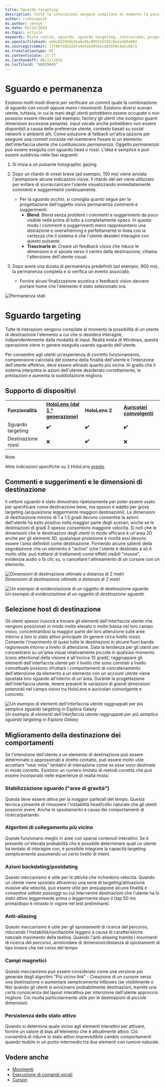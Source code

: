 ```yaml
---
title: Sguardo targeting
description: Tutte le interazioni vengono compilate al momento la possibilità di un utente di destinazione l'elemento a cui che si desidera interagire, indipendentemente dalla modalità di input.
author: cre8ivepark
ms.author: jennyk
ms.date: 02/24/2019
ms.topic: article
keywords: Mista realtà, sguardo, sguardo targeting, interazione, progettazione
ms.openlocfilehash: eddc832456b2ba0c6bc8955157d2c8e1a268e893
ms.sourcegitcommit: 17f86fed532d7a4e91bd95baca05930c4a5c68c5
ms.translationtype: MT
ms.contentlocale: it-IT
ms.lasthandoff: 06/11/2019
ms.locfileid: "66829845"
---
```

# <a name="gaze-and-dwell"></a>Sguardo e permanenza
Esistono molti modi diversi per verificare un _commit_ quale la combinazione di sguardo con _vocali_ oppure _mano i movimenti_.
Esistono diversi scenari utente, tuttavia, in cui le mani degli utenti potrebbero essere occupate o non possono essere rilevate (ad esempio, factory gli utenti che svolgono guanti dimensioni eccessive pesante). Input vocale anche potrebbero non essere disponibili a causa delle preferenze utente, contesto basati su social network o ambienti alti.
Come soluzione di fallback un'altra opzione per eseguire una _commit_ consiste nel mantenere fissare lo un elemento dell'interfaccia utente che costituiscono _permanenza_.
Oggetto _permanenza_ può essere eseguita con sguardo head o rossi. L'idea è semplice e può essere suddivisa nelle fasi seguenti: 
1. Si inizia a un pulsante holographic gazing

2. Dopo un ritardo di onset breve (ad esempio, 150 ms) viene avviata l'animazione alcune indicazioni visive. Il ritardo del set viene utilizzato per evitare di sovraccaricare l'utente visualizzando immediatamente commenti e suggerimenti continuamente.
    - Per la _sguardo occhio_, si consiglia quanto segue per la progettazione dell'oggetto visivo permanenza commenti e suggerimenti:
      - **Blend**: Blend senza problemi i commenti e suggerimenti da poco visibile nella prima di tutto a completamente opaco. In questo modo i commenti e suggerimenti meno rappresentano una distrazione e overwhleming e perfettamente in linea con la certezza che il sistema è che l'utente desideri interagire con questo pulsante.
      - **Trascinarlo in**: Creare un feedback visivo che riduce le dimensioni e si sposta verso il centro della destinazione, chiama l'attenzione dell'utente visual. 

3. Dopo avere una durata di permanenza predefiniti (ad esempio, 800 ms), la permanenza completa e si verifica un evento associato.
    - Fornire alcuni finalizzazione acustica o feedback visivo davvero portare home che l'elemento è stato selezionato ora.

![Permanenza stati](images/eyes_dwellstate_recommendation.png)


# <a name="gaze-targeting"></a>Sguardo targeting

Tutte le interazioni vengono compilate al momento la possibilità di un utente di destinazione l'elemento a cui che si desidera interagire, indipendentemente dalla modalità di input. Realtà mista di Windows, questa operazione viene in genere eseguita usando sguardo dell'utente.

Per consentire agli utenti un'esperienza di corretto funzionamento, comprensione calcolata del sistema della finalità dell'utente e l'intenzione dell'utente effettivo, deve essere allineati quanto più vicina. Al grado che il sistema interpreta le azioni dell'utente desiderato correttamente, le prestazioni e aumenta la soddisfazione migliora.

## <a name="device-support"></a>Supporto di dispositivi

<table>
    <colgroup>
    <col width="25%" />
    <col width="25%" />
    <col width="25%" />
    <col width="25%" />
    </colgroup>
    <tr>
        <td><strong>Funzionalità</strong></td>
        <td><a href="hololens-hardware-details.md"><strong>HoloLens (dal 1 ° generazione)</strong></a></td>
        <td><strong>HoloLens 2</strong></td>
        <td><a href="immersive-headset-hardware-details.md"><strong>Auricolari coinvolgenti</strong></a></td>
    </tr>
     <tr>
        <td>Sguardo targeting</td>
        <td>✔️</td>
        <td>✔️</td>
        <td>✔️</td>
    </tr>
     <tr>
        <td>Destinazione rossi</td>
        <td>❌</td>
        <td>✔️</td>
        <td>❌</td>
    </tr>
</table>

> [!NOTE]
> Altre indicazioni specifiche su 2 HoloLens [presto](index.md).

## <a name="target-sizing-and-feedback"></a>Commenti e suggerimenti e le dimensioni di destinazione

Il vettore sguardo è stato dimostrato ripetutamente per poter essere usato per specificare come destinazione bene, ma spesso è adatto per gross targeting (acquisizione leggermente maggiori destinazioni). Le dimensioni di destinazione minimo di 1 a 1.5 gradi devono consentire le azioni dell'utente ha esito positivo nella maggior parte degli scenari, anche se le destinazioni di gradi 3 spesso consentono maggiore velocità. Si noti che le dimensioni che le destinazioni degli utenti in modo efficace è un'area 2D anche per gli elementi 3D, qualunque proiezione è rivolta essi devono essere l'area definibili come destinazione. Fornendo alcune salienti della segnalazione che un elemento è "active" (che l'utente è destinato a si) è molto utile: può trattarsi di trattamenti come effetti visibili "mouse", evidenzia audio o fa clic su, o cancellare l'allineamento di un cursore con un elemento.

![Dimensioni di destinazione ottimale a distanza di 2 metri](images/gazetargeting-size-1000px.jpg)<br>
*Dimensioni di destinazione ottimale a distanza di 2 metri*

![Un esempio di evidenziazione di un oggetto di destinazione sguardo](images/gazetargeting-highlighting-640px.jpg)<br>
*Un esempio di evidenziazione di un oggetto di destinazione sguardo*

## <a name="target-placement"></a>Selezione host di destinazione

Gli utenti spesso riuscirà a trovare gli elementi dell'interfaccia utente che vengono posizionati in modo molto elevato o molto bassa nel loro campo visivo, concentrandosi la maggior parte dei loro attenzione sulle aree intorno a loro lo stato attivo principale (in genere circa livello rossi). Consente l'inserimento di quasi tutte le destinazioni in alcune fuori banda ragionevole intorno a livello di attenzione. Data la tendenza per gli utenti per concentrarsi su un'area visual relativamente piccola in qualsiasi momento (cono attentional della visione è all'incirca 10 gradi), raggruppare gli elementi dell'interfaccia utente per il livello che sono correlati a livello concettuale possono sfruttare i comportamenti di concatenamento dell'attenzione da elemento a un elemento con un account utente viene spostata loro sguardo all'interno di un'area. Durante la progettazione dell'interfaccia utente, tenere presenti le variazioni di grandi dimensioni potenziali nel campo visivo tra HoloLens e auricolari coinvolgente e concreto.

![Un esempio di elementi dell'interfaccia utente raggruppati per più semplice sguardo targeting in Esplora Galaxy](images/gazetargeting-grouping-1000px.jpg)<br>
*Un esempio di elementi dell'interfaccia utente raggruppati per più semplice sguardo targeting in Esplora Galaxy*

## <a name="improving-targeting-behaviors"></a>Miglioramento della destinazione dei comportamenti

Se l'intenzione dell'utente a un elemento di destinazione può essere determinato o approssimati a stretto contatto, può essere molto utile accettare "near miss" tentativi di interazione come se esse sono destinate in modo corretto. Esistono un numero limitato di metodi corretta che può essere incorporato nelle esperienze di realtà mista:

### <a name="gaze-stabilization-gravity-wells"></a>Stabilizzazione sguardo ("aree di gravità")

Questa deve essere attiva per la maggior parte/all del tempo. Questa tecnica consente di rimuovere l'instabilità head/collo naturale che gli utenti possono avere. Anche lo spostamento a causa dei comportamenti di ricerca/parlando.

### <a name="closest-link-algorithms"></a>Algoritmi di collegamento più vicino

Queste funzionano meglio in aree con sparse contenuti interattivi. Se è presente un'elevata probabilità che è possibile determinare quali un utente ha tentato di interagire con, è possibile integrare la capacità targeting semplicemente assumendo un certo livello di intent.

### <a name="backdatingpostdating-actions"></a>Azioni backdating/postdating

Questo meccanismo è utile per le attività che richiedono velocità. Quando un utente viene spostato attraverso una serie di targeting/attivazione evasive alla velocità, può essere utile per presuppone alcune finalità e consentire *saltate passaggi* su cui intervenire destinazioni che l'utente ha lo stato attivo leggermente prima o leggermente dopo il (tap 50 ms prima/dopo è rimasto in vigore nel test preliminare).

### <a name="smoothing"></a>Anti-aliasing

Questo meccanismo è utile per gli spostamenti di ricerca del percorso, riducendo l'instabilità/oscillazione leggero a causa di caratteristiche naturale movimento della testina. Quando l'anti-aliasing tramite i movimenti di ricerca del percorso, arrotondare di dimensioni/distanza di spostamenti di tipo invece che nel corso del tempo

### <a name="magnetism"></a>Campi magnetici

Questo meccanismo può essere considerato come una versione più generale degli algoritmi "Più vicino link" - Creazione di un cursore verso una destinazione o aumentare semplicemente hitboxes (se visibilmente o No) quando gli utenti si avvicinano probabilmente destinazioni, tramite una certa conoscenza del layout interattiva per intenzione dell'utente approccio migliore. Ciò risulta particolarmente utile per le destinazioni di piccole dimensioni.

### <a name="focus-stickiness"></a>Persistenza dello stato attivo

Quando si determina quale vicino agli elementi interattivi per attivare, fornire un valore di bias all'elemento che è attualmente attivo. Ciò consentirà di ridurre lo stato attivo imprevedibile cambio comportamenti quando mobile in un punto intermedio tra due elementi con rumore naturale.

## <a name="see-also"></a>Vedere anche
* [Movimenti](gestures.md)
* [Esecuzione di comandi vocali](voice-design.md)
* [Cursori](cursors.md)
